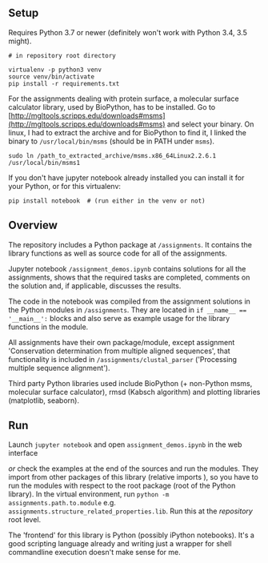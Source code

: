 ## Setup
Requires Python 3.7 or newer (definitely won't work with Python 3.4, 3.5 might).
```
# in repository root directory

virtualenv -p python3 venv
source venv/bin/activate
pip install -r requirements.txt
```

For the assignments dealing with protein surface, a molecular surface calculator library, used by BioPython, has to be installed. 
Go to [http://mgltools.scripps.edu/downloads#msms](http://mgltools.scripps.edu/downloads#msms) and select your binary. 
On linux, I had to extract the archive and for BioPython
 to find it, I linked the binary to `/usr/local/bin/msms` (should be in PATH under `msms`).
 
    sudo ln /path_to_extracted_archive/msms.x86_64Linux2.2.6.1 /usr/local/bin/msms1


If you don't have jupyter notebook already installed you can install it for your Python, or for this virtualenv:
    
    pip install notebook  # (run either in the venv or not)


## Overview

The repository includes a Python package at `/assignments`. It contains the library functions as well as source code for all of the
 assignments. 

Jupyter notebook `/assignment_demos.ipynb` contains solutions for all the assignments, shows that the required tasks are completed,
 comments on the solution and, if applicable, discusses the results.
 
The code in the notebook was compiled from the assignment solutions in the Python modules in `/assignments`. They are located in `if
 __name__ == '__main__':` blocks and also serve as example usage for the library functions in the module. 
 
All assignments have their own package/module, except assignment 'Conservation determination from multiple aligned sequences', that
 functionality is included in `/assignments/clustal_parser` ('Processing multiple sequence alignment').
 
Third party Python libraries used include BioPython (+ non-Python msms, molecular surface calculator), rmsd (Kabsch algorithm) and plotting
 libraries (matplotlib, seaborn).
 
## Run

Launch `jupyter notebook` and open `assignment_demos.ipynb` in the web interface

_or_ check the examples at the end of the sources and run the modules. They import from other packages of this library (relative imports
), so
 you have to run the modules with respect to the root package (root of the Python library). In the virtual environment, run `python -m
  assignments.path.to.module` e.g. `assignments.structure_related_properties.lib`.  Run this at the _repository_
root level.


The 'frontend' for this library is Python (possibly iPython notebooks). It's a good scripting language already and writing just a
 wrapper for shell commandline execution doesn't make sense for me.
